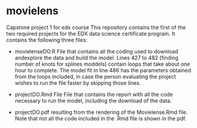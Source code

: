 # movielens
Capstone project 1 for edx course
This repository contains the first of the two required projects for the 
EDX data science certificate program.
It contains the following three files:
- movielenseDO.R  File that contains all the coding used to download andexplore the data and build the model. Lines
427 to 482 (finding number of knots for splines moddels) contain loops that take about one hour to complete. 
The model fit in line 486 has the parameters obtained from the loops included, in case the person evaluating the project wishes
to run the file faster by skipping those lines. 
  
- projectDO.Rmd File File that contains the report with all the code necessary to run the model, including the 
download of the data.
  
- projectDO.pdf resulting from the rendering of the Movielense.Rmd file. Note that not all the code included in 
  the .Rmd file is shown in the pdf.

